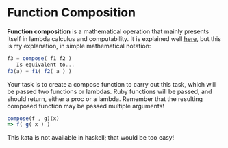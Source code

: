 # Function Composition

**Function composition** is a mathematical operation that mainly presents itself in lambda calculus and computability. It is explained well [here](http://www.mathsisfun.com/sets/functions-composition.html), but this is my explanation, in simple mathematical notation:

```javascript
f3 = compose( f1 f2 )
   Is equivalent to...
f3(a) = f1( f2( a ) )
```

Your task is to create a compose function to carry out this task, which will be passed two functions or lambdas. Ruby functions will be passed, and should return, either a proc or a lambda. Remember that the resulting composed function may be passed multiple arguments!

```javascript
compose(f , g)(x)
=> f( g( x ) )
```

This kata is not available in haskell; that would be too easy!
